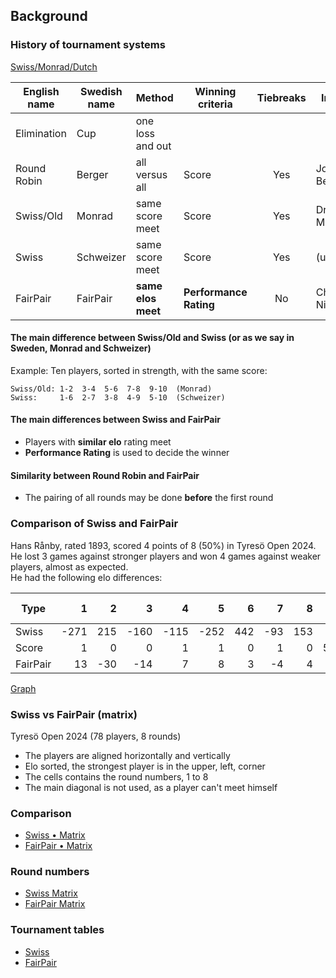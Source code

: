 ## Background

### History of tournament systems

[Swiss/Monrad/Dutch](https://en.wikipedia.org/wiki/Swiss-system_tournament)

|English name|Swedish name|Method            |Winning criteria      |Tiebreaks|Inventor         |Country|Year|
|-           |-           |-                 |-                     |:-:      |-                |:-:    |-   |
|Elimination |Cup         |one loss and out  |                      |         |                 |UK     |1851|
|Round Robin |Berger      |all versus all    |Score                 |Yes      |Johann Berger    |AU     |1895|
|Swiss/Old   |Monrad      |same score meet   |Score                 |Yes      |Dr. Julius Müller|CH     |1895|
|Swiss       |Schweizer   |same score meet   |Score                 |Yes      |(unknown)        |NL     |197•|
|FairPair    |FairPair    |**same elos meet**|**Performance Rating**|No       |Christer Nilsson |SE     |2024|

#### The main difference between Swiss/Old and Swiss (or as we say in Sweden, Monrad and Schweizer)

Example: Ten players, sorted in strength, with the same score:
```
Swiss/Old: 1-2  3-4  5-6  7-8  9-10  (Monrad)
Swiss:     1-6  2-7  3-8  4-9  5-10  (Schweizer)
```

#### The main differences between Swiss and FairPair

* Players with **similar elo** rating meet
* **Performance Rating** is used to decide the winner

#### Similarity between Round Robin and FairPair

* The pairing of all rounds may be done **before** the first round

### Comparison of Swiss and FairPair

Hans Rånby, rated 1893, scored 4 points of 8 (50%) in Tyresö Open 2024.  
He lost 3 games against stronger players and won 4 games against weaker players, almost as expected.  
He had the following elo differences:  

|Type    |      1|    2|   3|   4|   5|   6|   7|    8|Abs Avg|
|-       |     -:|   -:|  -:|  -:|  -:|  -:|  -:|   -:|     -:|
|Swiss   |   -271|  215|-160|-115|-252| 442| -93|  153|213    |
|Score   |      1|    0|   0|   1|   1|   0|   1|    0|50%    |
|FairPair|     13|  -30| -14|   7|   8|   3|  -4|    4|10     |

[Graph](https://docs.google.com/spreadsheets/d/e/2PACX-1vQ4WErr8g0UL_Nb5Qp4Qkh-sVEBT9Hc7OpTtBbnWJgLUajzIMLzNeyB20g6PZo5Rl4dlUITOWRlkqNF/pubchart?oid=1489485842&format=interactive)

### Swiss vs FairPair (matrix)

Tyresö Open 2024 (78 players, 8 rounds)  

* The players are aligned horizontally and vertically
* Elo sorted, the strongest player is in the upper, left, corner
* The cells contains the round numbers, 1 to 8
* The main diagonal is not used, as a player can't meet himself

### Comparison

  * [Swiss • Matrix](md.html?src=matrices/dutch-78-dots.md)  
  * [FairPair • Matrix](md.html?src=matrices/fairpair-78-dots.md)  

### Round numbers

  * [Swiss Matrix](md.html?src=matrices/dutch-78.md)  
  * [FairPair Matrix](md.html?src=matrices/fairpair-78.md)  

### Tournament tables

  * [Swiss](https://member.schack.se/ShowTournamentServlet?id=13664&listingtype=2)
  * [FairPair](https://christernilsson.github.io/FloatingBerger/?TITLE=Tyres%C3%B6+Open+2024&GAMES=1&ROUNDS=8&SORT=1&ONE=1&BALANCE=1&A=1&B=1&C=1&p=2416+Hampus+S%C3%B6rensen&p=2413+Michael+Wiedenkeller&p=2366+Joar+%C3%96lund&p=2335+Joar+%C3%96stlund&p=2272+Vidar+Grahn&p=2235+Leo+Crevatin&p=2213+D+Vesterbaek+Pedersen&p=2141+Victor+Muntean&p=2113+Filip+Bj%C3%B6rkman&p=2109+Vidar+Seiger&p=2108+Pratyush+Tripathi&p=2093+Erik+Dingertz&p=2076+Michael+Duke&p=2065+Matija+Sakic&p=2048+Michael+Mattsson&p=2046+Lukas+Willstedt&p=2039+Lavinia+Valcu&p=2035+Oliver+Nilsson&p=2031+Lennart+Evertsson&p=2022+Jussi+Jakenberg&p=2001+Aryan+Banerjee&p=1985+Tim+Nordenfur&p=1977+Elias+Kingsley&p=1954+Per+Isaksson&p=1944+C+Rose+Mariano&p=1936+Lo+Ljungros&p=1923+Herman+Enholm&p=1907+Carina+Wickstr%C3%B6m&p=1897+Joel+%C3%85hfeldt&p=1896+Stefan+Nyberg&p=1893+Hans+R%C3%A5nby&p=1889+Mikael+Blom&p=1886+Joar+Berglund&p=1885+Mikael+Helin&p=1880+Olle+%C3%85lgars&p=1878+Jesper+Borin&p=1871+K+Sergelenbaatar&p=1852+Roy+Karlsson&p=1848+Fredrik+M%C3%B6llerstr%C3%B6m&p=1846+Kenneth+Fahlberg&p=1835+Peder+Gedda&p=1833+Karam+Masoudi&p=1828+Christer+Johansson&p=1827+Anders+Kallin&p=1818+Morris+Bergqvist&p=1803+Martti+Hamina&p=1800+Bj%C3%B6rn+L%C3%B6fstr%C3%B6m&p=1796+N+Bychkov+Zwahlen&p=1794+Jonas+Sandberg&p=1793+Rohan+Gore&p=1787+Kjell+Jernselius&p=1783+Radu+Cernea&p=1778+Mukhtar+Jamshedi&p=1768+Neo+Malmquist&p=1763+Joacim+Hultin&p=1761+Lars-%C3%85ke+Pettersson&p=1748+Andr%C3%A9+J+Lindebaum&p=1733+Lars+Eriksson&p=1733+Hugo+Hardwick&p=1728+Hugo+Sundell&p=1726+Simon+Johansson&p=1721+Jouni+Kaunonen&p=1709+Eddie+Parteg&p=1695+Sid+Van+Den+Brink&p=1691+Svante+N%C3%B6dtveidt&p=1688+Anders+Hillbur&p=1680+Sayak+Raj+Bardhan&p=1671+Salar+Banavi&p=1650+Patrik+Wiss&p=1641+Anton+Nordenfur&p=1624+Jens+Ahlstr%C3%B6m&p=1622+Hanns+Ivar+Uniyal&p=1579+Christer+Carmegren&p=1575+Christer+Nilsson&p=1524+M%C3%A5ns+N%C3%B6dtveidt&p=1480+Karl-Oskar+Rehnberg&p=1417+David+Broman&p=1406+Vida+Radon&p=1400+M+de+Lafonteyne&p=1400+Ivar+Arnshav&p=1400+Kristoffer+Schultz&p=0000+BYE)

